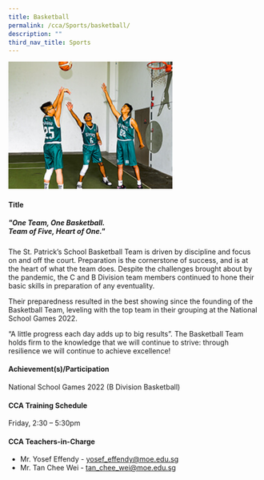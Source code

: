 ```yaml
---
title: Basketball
permalink: /cca/Sports/basketball/
description: ""
third_nav_title: Sports
---
```



<img style="width:65%" src="/images/2022_Migration/Basketball.jpg">
		 
#### **Title**

##### **"One Team, One Basketball.<br>Team of Five, Heart of One."**

The St. Patrick’s School Basketball Team is driven by discipline and focus on and off the court. Preparation is the cornerstone of success, and is at the heart of what the team does. Despite the challenges brought about by the pandemic, the C and B Division team members continued to hone their basic skills in preparation of any eventuality.

Their preparedness resulted in the best showing since the founding of the Basketball Team, leveling with the top team in their grouping at the National School Games 2022.

 “A little progress each day adds up to big results”. The Basketball Team holds firm to the knowledge that we will continue to strive: through resilience we will continue to achieve excellence!

#### **Achievement(s)/Participation**

National School Games 2022 (B Division Basketball)

#### **CCA Training Schedule**

Friday, 2:30 – 5:30pm

#### **CCA Teachers-in-Charge**

* Mr. Yosef Effendy - [yosef_effendy@moe.edu.sg](mailto:yosef_effendy@moe.edu.sg)
* Mr. Tan Chee Wei - [tan_chee_wei@moe.edu.sg](mailto:tan_chee_wei@moe.edu.sg)